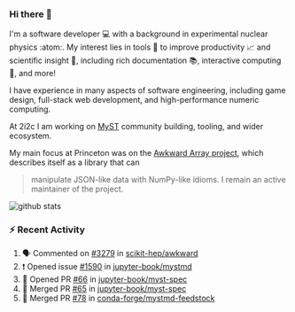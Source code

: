 ### Hi there 👋 

I'm a software developer 💻 with a background in experimental nuclear physics :atom:. My interest lies in tools :wrench: to improve productivity :chart_with_upwards_trend: and scientific insight :telescope:, including rich documentation 📚, interactive computing 🧮, and more! 

I have experience in many aspects of software engineering, including game design, full-stack web development, and high-performance numeric computing. 

At 2i2c I am working on [MyST](https://github.com/jupyter-book/mystmd) community building, tooling, and wider ecosystem. 

My main focus at Princeton was on the [Awkward Array project](awkward-array.org/), which describes itself as a library that can 
> manipulate JSON-like data with NumPy-like idioms. I remain an active maintainer of the project. 

![github stats](https://github-readme-stats.vercel.app/api?username=agoose77&show_icons=true&hide_rank=true&hide_title=true&bg_color=30,e76445,904e95&text_color=efe3ec&icon_color=efe3ec)
<!--
**agoose77/agoose77** is a ✨ _special_ ✨ repository because its `README.md` (this file) appears on your GitHub profile.

Here are some ideas to get you started:

- 🔭 I’m currently working on ...
- 🌱 I’m currently learning ...
- 👯 I’m looking to collaborate on ...
- 🤔 I’m looking for help with ...
- 💬 Ask me about ...
- 📫 How to reach me: ...
- 😄 Pronouns: ...
- ⚡ Fun fact: ...
-->

### :zap: Recent Activity

<!--START_SECTION:activity-->
1. 🗣 Commented on [#3279](https://github.com/scikit-hep/awkward/pull/3279#issuecomment-2422992164) in [scikit-hep/awkward](https://github.com/scikit-hep/awkward)
2. ❗ Opened issue [#1590](https://github.com/jupyter-book/mystmd/issues/1590) in [jupyter-book/mystmd](https://github.com/jupyter-book/mystmd)
3. 💪 Opened PR [#66](https://github.com/jupyter-book/myst-spec/pull/66) in [jupyter-book/myst-spec](https://github.com/jupyter-book/myst-spec)
4. 🎉 Merged PR [#65](https://github.com/jupyter-book/myst-spec/pull/65) in [jupyter-book/myst-spec](https://github.com/jupyter-book/myst-spec)
5. 🎉 Merged PR [#78](https://github.com/conda-forge/mystmd-feedstock/pull/78) in [conda-forge/mystmd-feedstock](https://github.com/conda-forge/mystmd-feedstock)
<!--END_SECTION:activity-->
